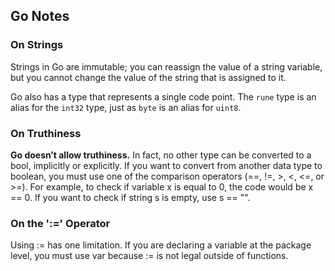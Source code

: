## Go Notes

### On Strings
Strings in Go are immutable; you can reassign the value of a string variable, but you cannot change the value of the string that is assigned to it.

Go also has a type that represents a single code point. The `rune` type is an alias for the `int32` type, just as `byte` is an alias for `uint8`.

### On Truthiness
**Go doesn’t allow truthiness.**
In fact, no other type can be converted to a bool, implicitly or explicitly. If you want to convert from another data type to boolean, you must use one of the comparison operators (==, !=, >, <, <=, or >=).
For example, to check if variable x is equal to 0, the code would be x == 0. If you want to check if string s is empty, use s == "".

### On the ':=' Operator
Using := has one limitation. If you are declaring a variable at the package level, you must use var because := is not legal outside of functions. 